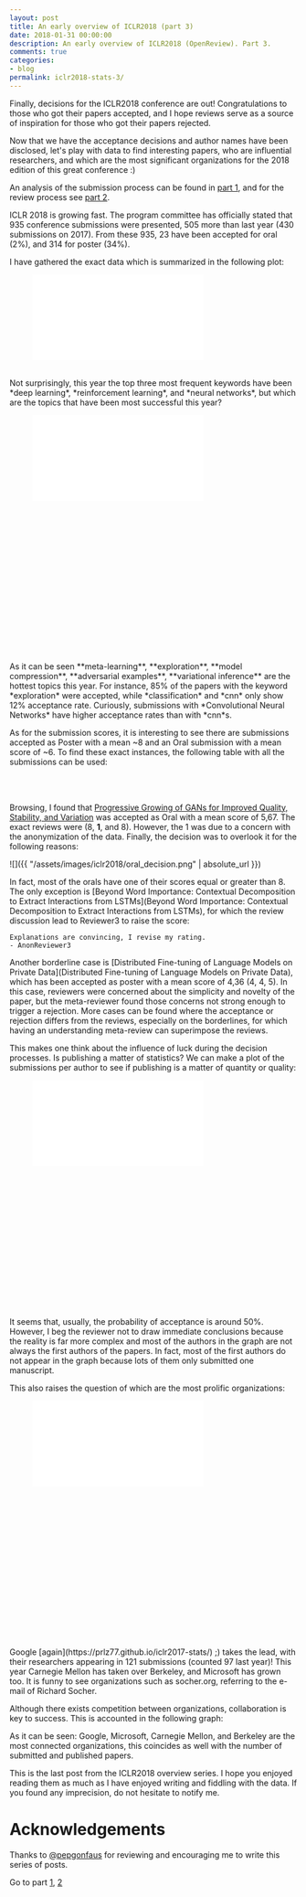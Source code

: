 ```yaml
---
layout: post
title: An early overview of ICLR2018 (part 3)
date: 2018-01-31 00:00:00
description: An early overview of ICLR2018 (OpenReview). Part 3.
comments: true
categories:
- blog
permalink: iclr2018-stats-3/
---
```


Finally, decisions for the ICLR2018 conference are out! Congratulations to 
those who got their papers accepted, and I hope reviews serve as a source of
inspiration for those who got their papers rejected. 

Now that we have the acceptance decisions and author names have been disclosed, 
let's play with data to find interesting papers, who are influential researchers, 
and which are the most significant organizations for the 2018 edition of this 
great conference :)

An analysis of the submission process can be found in 
[part 1](https://prlz77.github.io/iclr2018-stats/), and for the review process 
see [part 2](https://prlz77.github.io/iclr2018-stats-2/).

<!---->

ICLR 2018 is
growing fast. The program committee has officially stated that 935 conference 
submissions were presented, 505 more than last year (430 submissions on 2017). 
From these 935, 23 have been accepted for oral (2%), and 314 for poster (34%).

I have gathered the exact data which is summarized in the following plot:

<figure>
    <embed type="image/svg+xml" src='{{ "/assets/images/iclr2018/score_decision_histogram.svg" | absolute_url }}' />
</figure>
<br>
Not surprisingly, this year the top three  most frequent keywords have been *deep learning*, 
*reinforcement learning*, and *neural networks*, but which are the topics that
have been most successful this year?

<figure style="height:400px; overflow:scroll;">
    <embed type="image/svg+xml" src='{{ "/assets/images/iclr2018/keywords.svg" | absolute_url }}' />
</figure>
<br>
As it can be seen **meta-learning**, **exploration**, **model compression**,
**adversarial examples**, **variational inference** are the hottest topics this
year. For instance, 85% of the papers with the keyword *exploration* were accepted, 
while *classification* and *cnn* only show 12% acceptance rate. Curiously, submissions
with *Convolutional Neural Networks* have higher acceptance rates than with *cnn*s.


As for the submission scores, it is interesting to see there are submissions accepted as Poster
with a mean ~8 and an Oral submission with a mean score of ~6. To find these exact instances,
the following table with all the submissions can be used:


<link rel="stylesheet" type="text/css" href="https://cdn.datatables.net/1.10.16/css/jquery.dataTables.min.css">
<script
src="https://code.jquery.com/jquery-3.2.1.min.js"
integrity="sha256-hwg4gsxgFZhOsEEamdOYGBf13FyQuiTwlAQgxVSNgt4="
crossorigin="anonymous"></script>
<script src="https://cdn.datatables.net/1.10.16/js/jquery.dataTables.min.js"></script>
<script>
    $(document).ready(function() {
        $.getJSON('{{ "/assets/js/iclr2018/iclr2018.json" | absolute_url }}', function (table_data) {
            $('#iclr2018').DataTable({
                data: table_data,
                columns: [
                    {title: "Title", className: "dt-body-nowrap"},
                    {title: "Min score", className: "dt-center"},
                    {title: "Max Score", className: "dt-center"},
                    {title: "Mean Score", className: "dt-center"},
                    {title: "#MSGs", className: "dt-center"},
                    {title: "Last update", className: "dt-center"},
                    {title: "Decision", className: "dt-center"},
                ],
                "order": [[6, "asc"], [3, "desc"]]
            });
        });
    });
</script>

<table id="iclr2018" class="compact stripe order-column hover responsive" width="100%" cellspacing="0"></table>
<br>

Browsing, I found that [Progressive Growing of GANs for Improved Quality, Stability, and Variation](https://openreview.net/forum?id=Hk99zCeAb) was accepted as Oral with a mean score of 5,67. 
The exact reviews were (8, **1**, and 8). However, the 1 was due to a concern with
the anonymization of the data. Finally, the decision was to overlook it
for the following reasons:

![]({{ "/assets/images/iclr2018/oral_decision.png" | absolute_url }})

In fact, most of the orals have one of their scores equal or greater than 8. The
only exception is [Beyond Word Importance: Contextual Decomposition to Extract Interactions from LSTMs](Beyond Word Importance: Contextual Decomposition to Extract Interactions from LSTMs), 
for which the review discussion lead to Reviewer3 to raise the score:

```
Explanations are convincing, I revise my rating.
- AnonReviewer3
```

Another borderline case is [Distributed Fine-tuning of Language Models on Private Data](Distributed Fine-tuning of Language Models on Private Data), which has been accepted as poster with a mean
score of 4,36 (4, 4, 5). In this case, reviewers were concerned about the 
simplicity and novelty of the paper, but the meta-reviewer found those concerns
not strong enough to trigger a rejection. More cases can be found where the acceptance
or rejection differs from the reviews, especially on the borderlines, for which
having an understanding meta-review can superimpose the reviews.

This makes one think about the influence of luck during the decision processes.
Is publishing a matter of statistics? We can make a plot of the submissions per 
author to see if publishing is a matter of quantity or quality:

<figure style="height:400px; overflow:scroll;">
    <embed type="image/svg+xml" src='{{ "/assets/images/iclr2018/authors.svg" | absolute_url }}' />
</figure>

It seems that, usually, the probability of acceptance is around 50%. However,
I beg the reviewer not to draw immediate conclusions because the reality is far more complex
and most of the authors in the graph are not always the first authors of the papers.
In fact, most of the first authors do not appear in the graph because lots of 
them only submitted one manuscript.

This also raises the question of which are the most prolific organizations:

<figure style="height:400px; overflow:scroll;">
    <embed type="image/svg+xml" src='{{ "/assets/images/iclr2018/affiliations.svg" | absolute_url }}' />
</figure>
<br>
Google [again](https://prlz77.github.io/iclr2017-stats/) ;) takes the lead, with 
their researchers appearing in 121 submissions (counted 97 last year)! This year
Carnegie Mellon has taken over Berkeley, and Microsoft has grown too. It is funny
to see organizations such as socher.org, referring to the e-mail of Richard Socher.

Although there exists competition between organizations, collaboration is key to
success. This is accounted in the following graph:

<div id="interactions" style="text-align:center;">
</div>

As it can be seen: Google, Microsoft, Carnegie Mellon, and Berkeley are the most 
connected organizations, this coincides as well with the number of submitted and
published papers.


This is the last post from the ICLR2018 overview series. I hope you enjoyed reading 
them as much as I have enjoyed writing and fiddling with the data. If you 
found any imprecision, do not hesitate to notify me.


<style>
.node {
  font: 300 11px "Helvetica Neue", Helvetica, Arial, sans-serif;
  fill: #bbb;
}

.node:hover {
  fill: #000;
}

.link {
  stroke: steelblue;
  stroke-opacity: 0.1;
  fill: none;
  pointer-events: none;
}

.node:hover,
.node--source,
.node--target {
  font-weight: 700;
}

.node--source {
  fill: #2ca02c;
}

.node--target {
  fill: #d62728;
}

.link--source,
.link--target {
  stroke-opacity: 1;
  stroke-width: 2px;
}

.link--source {
  stroke: #d62728;
}

.link--target {
  stroke: #d62728;
}

</style>

<script src="https://d3js.org/d3.v4.min.js"></script>
<script>

var diameter = 800,
    radius = diameter / 2,
    innerRadius = radius - 120;

var cluster = d3.cluster()
    .size([360, innerRadius]);

var line = d3.radialLine()
    .curve(d3.curveBundle.beta(0.85))
    .radius(function(d) { return d.y; })
    .angle(function(d) { return d.x / 180 * Math.PI; });

var svg = d3.select("#interactions").append("svg")
    .attr("width", diameter)
    .attr("height", diameter)
  .append("g")
    .attr("transform", "translate(" + radius + "," + radius + ")");

var link = svg.append("g").selectAll(".link"),
    node = svg.append("g").selectAll(".node");

d3.json('{{ "/assets/js/iclr2018/affiliation_links.json" | absolute_url }}', function(error, classes) {
  if (error) throw error;

  var root = packageHierarchy(classes)
      .sum(function(d) { return d.size; });

  cluster(root);

  link = link
    .data(packageImports(root.leaves()))
    .enter().append("path")
      .each(function(d) { d.source = d[0], d.target = d[d.length - 1]; })
      .attr("class", "link")
      .attr("d", line);

  node = node
    .data(root.leaves())
    .enter().append("text")
      .attr("class", "node")
      .attr("dy", "0.31em")
      .attr("transform", function(d) { return "rotate(" + (d.x - 90) + ")translate(" + (d.y + 8) + ",0)" + (d.x < 180 ? "" : "rotate(180)"); })
      .attr("text-anchor", function(d) { return d.x < 180 ? "start" : "end"; })
      .text(function(d) { return d.data.key; })
      .on("mouseover", mouseovered)
      .on("mouseout", mouseouted);
});

function mouseovered(d) {
  node
      .each(function(n) { n.target = n.source = false; });

  link
      .classed("link--target", function(l) { if (l.target === d) return l.source.source = true; })
      .classed("link--source", function(l) { if (l.source === d) return l.target.target = true; })
    .filter(function(l) { return l.target === d || l.source === d; })
      .raise();

  node
      .classed("node--target", function(n) { return n.target; })
      .classed("node--source", function(n) { return n.source; });
}

function mouseouted(d) {
  link
      .classed("link--target", false)
      .classed("link--source", false);

  node
      .classed("node--target", false)
      .classed("node--source", false);
}

// Lazily construct the package hierarchy from class names.
function packageHierarchy(classes) {
  var map = {};

  function find(name, data) {
    var node = map[name], i;
    if (!node) {
      node = map[name] = data || {name: name, children: []};
      if (name.length) {
        node.parent = find("");
        node.parent.children.push(node);
        node.key = name;
      }
    }
    return node;
  }

  classes.forEach(function(d) {
    find(d.name, d);
  });

  return d3.hierarchy(map[""]);
}

// Return a list of imports for the given array of nodes.
function packageImports(nodes) {
  var map = {},
      imports = [];

  // Compute a map from name to node.
  nodes.forEach(function(d) {
    map[d.data.name] = d;
  });

  // For each import, construct a link from the source to target node.
  nodes.forEach(function(d) {
    if (d.data.imports) d.data.imports.forEach(function(i) {
      imports.push(map[d.data.name].path(map[i]));
    });
  });

  return imports;
}

</script>


# Acknowledgements
Thanks to [@pepgonfaus](https://twitter.com/pepgonfaus) for reviewing and encouraging 
me to write this series of posts.

Go to part [1](https://prlz77.github.io/iclr2018-stats/), [2](https://prlz77.github.io/iclr2018-stats-2/)


